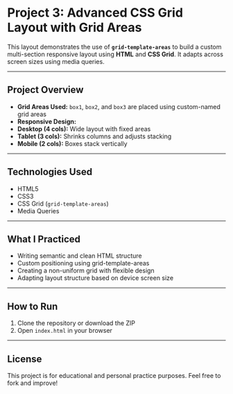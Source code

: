 # Project 3: Advanced CSS Grid Layout with Grid Areas

This layout demonstrates the use of **`grid-template-areas`** to build a custom multi-section responsive layout using **HTML** and **CSS Grid**. It adapts across screen sizes using media queries.

---

## Project Overview

- **Grid Areas Used:** `box1`, `box2`, and `box3` are placed using custom-named grid areas
- **Responsive Design:**
- **Desktop (4 cols):** Wide layout with fixed areas
- **Tablet (3 cols):** Shrinks columns and adjusts stacking
- **Mobile (2 cols):** Boxes stack vertically

---

## Technologies Used

- HTML5
- CSS3
- CSS Grid (`grid-template-areas`)
- Media Queries

---

## What I Practiced

- Writing semantic and clean HTML structure
- Custom positioning using grid-template-areas
- Creating a non-uniform grid with flexible design
- Adapting layout structure based on device screen size

---

## How to Run

1. Clone the repository or download the ZIP
2. Open `index.html` in your browser

---

## License

This project is for educational and personal practice purposes. Feel free to fork and improve!
